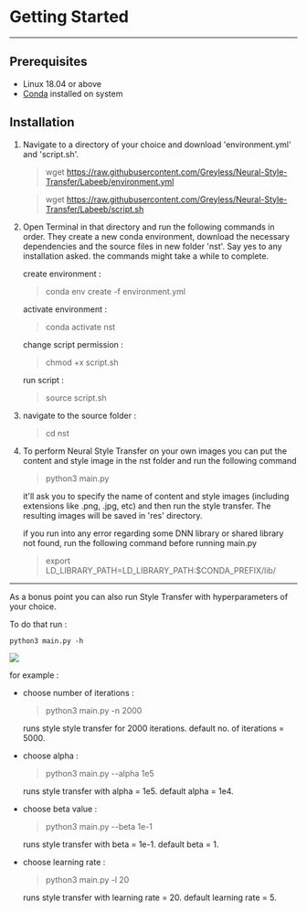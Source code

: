 # Getting Started 

---

## Prerequisites
- Linux 18.04 or above
- [Conda](https://docs.conda.io/projects/conda/en/latest/user-guide/install/linux.html) installed on system

## Installation
1. Navigate to a directory of your choice and download 'environment.yml' and 'script.sh'.
    > wget https://raw.githubusercontent.com/Greyless/Neural-Style-Transfer/Labeeb/environment.yml

    > wget https://raw.githubusercontent.com/Greyless/Neural-Style-Transfer/Labeeb/script.sh
2. Open Terminal in that directory and run the following commands in order. They create a new conda environment, download the necessary dependencies and the source files in new folder 'nst'. 
Say yes to any installation asked. the commands might take a while to complete.

    create environment : 
    >conda env create -f environment.yml

    activate environment : 
    >conda activate nst
    
    change script permission :
    >chmod +x script.sh

    run script :
    >source script.sh
3. navigate to the source folder :
    > cd nst
4. To perform Neural Style Transfer on your own images you can put the content and style image in the nst folder and run the following command
    > python3 main.py

    it'll ask you to specify the name of content and style images (including extensions like .png, .jpg, etc) and then run the style transfer.
    The resulting images will be saved in 'res' directory.
    
    if you run into any error regarding some DNN library or shared library not found, run the following command before running main.py
    > export LD\_LIBRARY_PATH=LD_LIBRARY_PATH:$CONDA_PREFIX/lib/


---


As a bonus point you can also run Style Transfer with hyperparameters of your choice.

To do that run :

    python3 main.py -h
![](https://i.imgur.com/KUGRB1S.png)

    
for example :
- choose number of iterations : 
    > python3 main.py -n 2000            
    
    runs style style transfer for 2000 iterations.
    default no. of iterations = 5000.

-  choose alpha : 
    > python3 main.py --alpha 1e5

    runs style transfer with alpha = 1e5.
    default alpha = 1e4.
- choose beta value : 
    > python3 main.py --beta 1e-1           

    runs style transfer with beta = 1e-1.
    default beta = 1.

- choose learning rate :     
    > python3 main.py -l 20         
      
    runs style transfer with learning rate = 20.
    default learning rate = 5.
    

